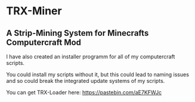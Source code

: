 # TRX-Miner
A Strip-Mining System for Minecrafts Computercraft Mod
----------------------------------------------------------------
I have also created an installer programm for all of my
computercraft scripts.

You could install my scripts without it, but this could
lead to naming issues and so could break the integrated
update systems of my scripts.

You can get TRX-Loader here: https://pastebin.com/aE7KFWJc
